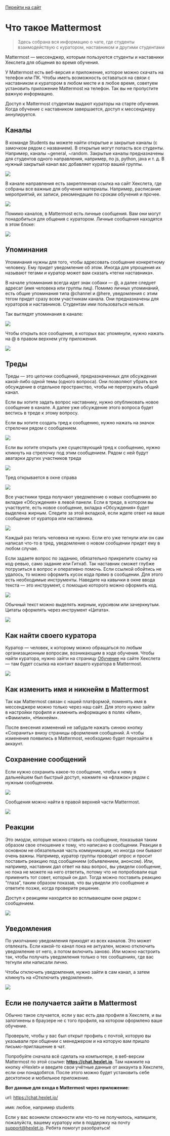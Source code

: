 [Перейти на сайт](https://ru.hexlet.io)

# Что такое Mattermost

> Здесь собрана вся информацию о чате, где студенты взаимодействую с куратором, наставником и другими студентами

Mattermost — мессенджер, которым пользуются студенты и наставники Хекслета для общения во время обучения.

У Mattermost есть веб-версия и приложение, которое можно скачать на телефон или ПК. Чтобы иметь возможность оставаться на связи с наставником и куратором в любом месте и в любое время, советуем установить приложение Mattermost на телефон. Так вы не пропустите важную информацию.

Доступ к Mattermost студентам выдают кураторы на старте обучения. Когда обучение с наставником завершается, доступ к мессенджеру аннулируется.

## Каналы

В команде Students вы можете найти открытые и закрытые каналы (с замочком рядом с названием). В открытые могут попасть все студенты. Например, каналы ~general, ~random. Закрытые каналы предназначены для студентов одного направления, например, по js, python, java и т. д. В нужный закрытый канал вас добавляет куратор вашей группы.

![](./assets/channels.png)

В канале направления есть закрепленная ссылка на сайт Хекслета, где собраны все важные для обучения материалы. Например, расписание мероприятий, их записи, рекомендации по срокам обучения и прочее.

![](./assets/links.png)

Помимо каналов, в Mattermost есть личные сообщения. Вам они могут понадобиться для общения с куратором. Личные сообщения находятся в этом блоке:

![](./assets/direct-messages.png)

## Упоминания

Упоминания нужны для того, чтобы адресовать сообщение конкретному человеку. Ему придет уведомление об этом. Иногда для упрощения их называют тегами и куратор может вам сказать «тегни наставника».

В начале упоминания всегда идет знак собаки — @, а далее следует адресат (имя человека или группы лиц). Помимо личных упоминаний, есть общие упоминания типа @channel и @here, уведомления с этим тегом придет сразу всем участникам канала. Они предназначены для кураторов и наставников. Студентам ими пользоваться нельзя.

Так выглядят упоминания в канале:

![](./assets/mentions.PNG)

Чтобы открыть все сообщения, в которых вас упомянули, нужно нажать на @ в правом верхнем углу приложения.

![](./assets/my-mentions.PNG)

## Треды

Треды — это цепочки сообщений, предназначенных для обсуждения какой-либо одной темы (одного вопроса). Они позволяют убрать все обсуждение в отдельное пространство, чтобы не перегружать общий канал.

Если вы хотите задать вопрос наставнику, нужно опубликовать новое сообщение в канале. А далее уже обсуждение этого вопроса будет вестись в треде к этому вопросу.

Если вы хотите создать тред к сообщению, нужно нажать на значок стрелочки рядом с сообщением.

![](./assets/reply-1.png)

Если вы хотите открыть уже существующий тред к сообщению, нужно кликнуть на стрелочку под этим сообщением. Рядом с ней будут аватарки других участников треда

![](./assets/reply-2.png)

Тред открывается в окне справа

![](./assets/reply-3.png)

Все участники треда получают уведомление о новых сообщениях во вкладке «Обсуждения» в левой панели. Если в треде, в котором вы участвуете, есть новое сообщение, вкладка «Обсуждения» будет выделена жирным. Следите за этой вкладкой, если ждете ответ на ваше сообщение от куратора или наставника.

![](./assets/threads.png)

Каждый раз тегать человека не нужно. Если его уже тегнули или он сам написал что-то в тред, уведомление о новом сообщении придет ему в любом случае.

Если задаете вопрос по заданию, обязательно прикрепите ссылку на код-ревью, само задание или Гитхаб. Так наставник сможет глубже погрузиться в вопрос и оперативно помочь. Если ссылкой обойтись не удалось, то можно оформить кусок кода прямо в сообщении. Для этого есть необходимые инструменты. Наведите на кавычки в окне ввода текста — это инструмент, с помощью которого можно оформить код.

![](./assets/toolbar-1.png)

Обычный текст можно выделять жирным, курсивом или зачеркнутым. Цитаты оформлять через инструмент «Цитата».

![](./assets/toolbar-2.png)

## Как найти своего куратора

Куратор — человек, к которому можно обращаться по любым организационным вопросам, возникающим в ходе обучения. Чтобы найти куратора, нужно зайти на страницу [Обучение](https://ru.hexlet.io/my/learning) на сайте Хекслета — там будет ссылка на контакт вашего куратора в Mattermost.

![](./assets/curator.png)

## Как изменить имя и никнейм в Mattermost

Так как Mattermost связан с нашей платформой, поменять имя в мессенджере можно только через наш сайт. Для этого нужно зайти в настройки профиля и изменить информацию в полях «Имя», «Фамилия», «Никнейм».

После внесения изменений не забудьте нажать синюю кнопку «Сохранить» внизу страницы оформления сообщений. А чтобы изменения появились в Mattermost, необходимо будет перезайти в аккаунт.

## Сохранение сообщений

Если нужно сохранить какое-то сообщение, чтобы к нему в дальнейшем был быстрый доступ, нажмите на «флажок» рядом с нужным сообщением.

![](./assets/save-message.png)

Сообщения можно найти в правой верхней части Mattermost.

![](./assets/saved.png)

## Реакции

Это эмодзи, которые можно ставить на сообщение, показывая таким образом свое отношение к тому, что написано в сообщении. Реакции в основном не обязательная часть коммуникации, но иногда они бывают очень важны. Например, куратор группы проводит опрос и просит поставить реакцию под сообщением (объявлением, анонсом). Или, например, наставник дал ответ на ваш вопрос, вы увидели сообщение, но пока не можете на него ответить, потому что не попробовали еще применить тот совет, который он дал. Тогда можно поставить реакцию “глаза”, таким образом показав, что вы увидели это сообщение и ответите позже, когда проверите решение.

Доступ к реакциям находится во всплывающем окне рядом с сообщением.

![](./assets/add-reaction.png)

## Уведомления

По умолчанию уведомления приходят из всех каналов. Это может отвлекать. Если какой-то канал пока не актуален, можно отключить уведомление от него, а потом включить заново. Или можно настроить так, чтобы получать уведомления только о тех сообщениях, где вас тегнули или написали лично.

Чтобы отключить уведомления, нужно зайти в сам канал, а затем кликнуть на «Отключить уведомления».

![](./assets/mute-notifications.PNG)

## Если не получается зайти в Mattermost

Обычно такое случается, если у вас есть два профиля в Хекслете, и вы залогинены в браузере не с того профиля, на котором оформлено ваше обучение.

Проверьте, чтобы у вас был открыт профиль с почтой, которую вы указывали при общении с менеджером и на которую вам пришло письмо-приглашение в чат.

Попробуйте сначала всё сделать на компьютере, в веб-версии Mattermost по этой ссылке: **https://chat.hexlet.io**. Там нажмите на кнопку «Hexlet» и введите свои учётные данные от аккаунта в Хекслете, если они понадобятся. После этого можно будет установить себе десктопное и мобильное приложение.

**Вот данные для входа в Mattermost через приложение:**

url: https://chat.hexlet.io/ 

имя: любое, например students

Если у вас возникли сложности или что-то не получилось, напишите, пожалуйста, вашему куратору или в поддержку на почту support@hexlet.io. Ребята помогут разобраться!
